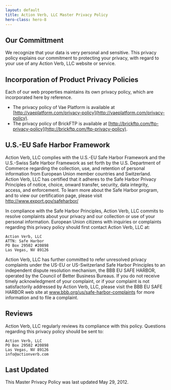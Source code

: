 ```yaml
---
layout: default
title: Action Verb, LLC Master Privacy Policy
hero-class: hero-8
---
```


## Our Committment

We recognize that your data is very personal and sensitive. This privacy policy explains our commitment to protecting your privacy, with regard to your use of any Action Verb, LLC website or service.

## Incorporation of Product Privacy Policies

Each of our web properties maintains its own privacy policy, which are incorporated here by reference.

* The privacy policy of Vae Platform is available at [http://vaeplatform.com/privacy-policy](http://vaeplatform.com/privacy-policy).
* The privacy policy of BrickFTP is available at [http://brickftp.com/ftp-privacy-policy](http://brickftp.com/ftp-privacy-policy).

## U.S.-EU Safe Harbor Framework

 Action Verb, LLC complies with the U.S.-EU Safe Harbor Framework and the U.S.-Swiss Safe Harbor Framework as set forth by the U.S. Department of Commerce regarding the collection, use, and retention of personal information from European Union member countries and Switzerland. Action Verb, LLC has certified that it adheres to the Safe Harbor Privacy Principles of notice, choice, onward transfer, security, data integrity, access, and enforcement. To learn more about the Safe Harbor program, and to view our certification page, please visit http://www.export.gov/safeharbor/

In compliance with the Safe Harbor Principles, Action Verb, LLC commits to resolve complaints about your privacy and our collection or use of your personal information. European Union citizens with inquiries or complaints regarding this privacy policy should first contact Action Verb, LLC at:

```
Action Verb, LLC
ATTN: Safe Harbor
PO Box 29502 #20898
Las Vegas, NV 89126
```

Action Verb, LLC has further committed to refer unresolved privacy complaints under the US-EU or US-Switzerland Safe Harbor Principles to an independent dispute resolution mechanism, the BBB EU SAFE HARBOR, operated by the Council of Better Business Bureaus. If you do not receive timely acknowledgment of your complaint, or if your complaint is not satisfactorily addressed by Action Verb, LLC, please visit the BBB EU SAFE HARBOR web site at www.bbb.org/us/safe-harbor-complaints for more information and to file a complaint.

## Reviews

Action Verb, LLC regularly reviews its compliance with this policy. Questions regarding this privacy policy should be sent to:

```
Action Verb, LLC
PO Box 29502 #20898
Las Vegas, NV 89126
info@actionverb.com
```

## Last Updated

This Master Privacy Policy was last updated May 29, 2012.
